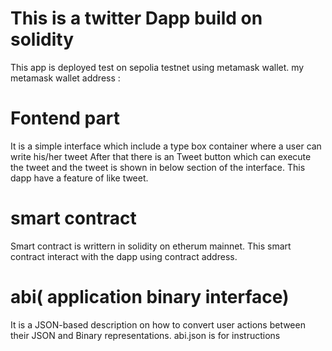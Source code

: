 # This is a twitter Dapp build on solidity
This app is deployed test on sepolia testnet using metamask wallet.
my metamask wallet address :
# Fontend part
It is a simple interface which include a type box container where a user can write his/her tweet
After that there is an Tweet button which can execute the tweet and the tweet is shown in below section of the interface.
This dapp have a feature of like tweet. 
# smart contract
Smart contract is writtern in solidity on etherum mainnet.
 This smart contract interact with the dapp using contract address.
 # abi( application binary interface)
 It is a JSON-based description on how to convert user actions between their JSON and Binary representations. 
abi.json is for instructions
